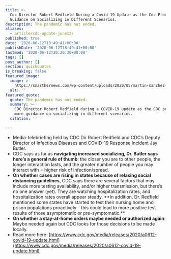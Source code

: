 ```yaml
---
title: >-
  Cdc Director Robert Redfield During a Covid-19 Update as the Cdc Provides More
  Guidance on Socializing in Different Scenarios.
description: The pandemic has not ended.
aliases:
  - article/cdc-update-june12/
published: true
date: '2020-06-12T18:49:41+00:00'
publishDate: '2020-06-12T18:49:41+00:00'
lastmod: '2020-06-12T20:20:30+00:00'
tags: []
post_author: []
section: quickquotes
is_breaking: false
featured_image:
  image: >-
    https://smarthernews.com/wp-content/uploads/2020/05/martin-sanchez-_FNQgT-CjWU-unsplash-min-1024x683.jpg
  alt: ''
featured_quote:
  quote: The pandemic has not ended.
  summary: >-
    CDC Director Robert Redfield during a COVID-19 update as the CDC provides
    more guidance on socializing in different scenarios.
  citation: ''

---
```

*   Media-telebriefing held by CDC Dir Robert Redfield and CDC’s Deputy Director of Infectious Diseases and COVID-19 Response Incident Jay Butler.
*   CDC says as far as **navigating increased socializing, Dr. Butler says here’s a general rule of thumb**: the closer you are to other people, the longer interaction lasts, and the greater number of people you may interact with = higher risk of infection/spread.
*   **On whether cases are rising in states because of relaxing social distancing guidelines**, CDC says there are several factors that may include more testing availability, and/or higher transmission, but there’s no one answer (yet). They are watching hospitalization rates, and hospitalization rates overall appear steady. \*\*In addition, Dr. Redfield mentioned some states have started to test their nursing home and prison populations proactively – this could lead to more positive test results of those asymptomatic or pre-symptomatic.\*\*
*   **On whether a stay-at-home orders maybe needed or authorized again**: Maybe needed again but CDC looks for those decisions to be made locally.
*   Read more here: [https://www.cdc.gov/media/releases/2020/a0612-covid-19-update.html](https://www.cdc.gov/media/releases/2020/a0612-covid-19-update.html)